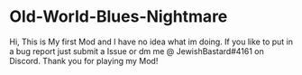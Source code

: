 # Old-World-Blues-Nightmare
Hi, This is My first Mod and I have no idea what im doing. If you like to put in a bug report just submit a Issue or dm me @ JewishBastard#4161 on Discord. Thank you for playing my Mod!
